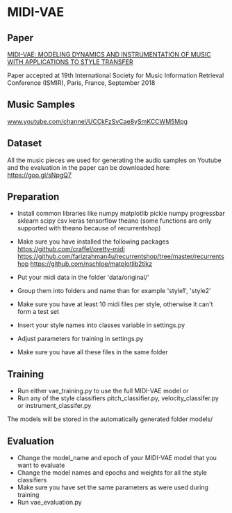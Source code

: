 # MIDI-VAE

## Paper


[MIDI-VAE: MODELING DYNAMICS AND INSTRUMENTATION OF
MUSIC WITH APPLICATIONS TO STYLE TRANSFER](https://www.tik.ee.ethz.ch/file/b17f34f911d0ecdb66bfc41af9cdf200/MIDIVAE_ISMIR_CR.pdf)

Paper accepted at 19th International Society for Music Information Retrieval Conference (ISMIR), Paris, France, September 2018

## Music Samples

www.youtube.com/channel/UCCkFzSvCae8ySmKCCWM5Mpg

## Dataset

All the music pieces we used for generating the audio samples on Youtube and the evaluation in the paper can be downloaded here: https://goo.gl/sNpgQ7

## Preparation

- Install common libraries like
	numpy
	matplotlib
	pickle
	numpy
	progressbar
	sklearn
	scipy
	csv
	keras
	tensorflow
	theano	(some functions are only supported with theano because of recurrentshop)
- Make sure you have installed the following packages
	https://github.com/craffel/pretty-midi 
	https://github.com/farizrahman4u/recurrentshop/tree/master/recurrentshop
	https://github.com/nschloe/matplotlib2tikz

- Put your midi data in the folder 'data/original/'
- Group them into folders and name than for example 'style1', 'style2'
- Make sure you have at least 10 midi files per style, otherwise it can't form a test set
- Insert your style names into classes variable in settings.py
- Adjust parameters for training in settings.py
- Make sure you have all these files in the same folder

## Training

- Run either vae_training.py to use the full MIDI-VAE model or
- Run any of the style classifiers pitch_classifier.py, velocity_classifer.py or instrument_classifer.py

The models will be stored in the automatically generated folder models/

## Evaluation

- Change the model_name and epoch of your MIDI-VAE model that you want to evaluate
- Change the model names and epochs and weights for all the style classifiers
- Make sure you have set the same parameters as were used during training
- Run vae_evaluation.py
